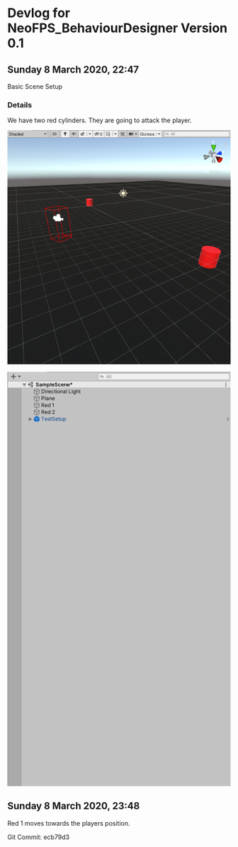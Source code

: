 # Devlog for NeoFPS_BehaviourDesigner Version 0.1

## Sunday 8 March 2020, 22:47

Basic Scene Setup

### Details
We have two red cylinders. They are going to attack the player. 

![Screenshot](UnityEditor.SceneView_NeoFPS_BehaviourDesigner_SampleScene_v0.1_132282063852117497.png)

![Screenshot](UnityEditor.SceneHierarchyWindow_NeoFPS_BehaviourDesigner_SampleScene_v0.1_132282063807157432.png)

## Sunday 8 March 2020, 23:48

Red 1 moves towards the players position. 

Git Commit: ecb79d3

